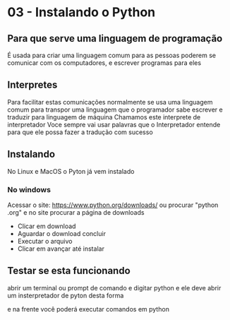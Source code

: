 # 03 - Instalando o Python

## Para que serve uma linguagem de programação
É usada para criar uma linguagem comum para as pessoas poderem se comunicar com os computadores, e escrever programas para eles

## Interpretes
Para facilitar estas comunicações normalmente se usa uma linguagem comum para transpor uma linguagem que o programador sabe escrever e traduzir para linguagem de máquina
Chamamos este interprete de interpretador
Voce sempre vai usar palavras que o Interpretador entende para que ele possa fazer a tradução com sucesso

## Instalando

No Linux e MacOS o Pyton já vem instalado

### No windows
Acessar o site: https://www.python.org/downloads/ ou procurar "python .org" e no site procurar a página de downloads

- Clicar em download
- Aguardar o download concluir
- Executar o arquivo
- Clicar em avançar até instalar

## Testar se esta funcionando
abrir um terminal ou prompt de comando e digitar python
e ele deve abrir um insterpretador de pyton desta forma
>>

e na frente você poderá executar comandos em python
